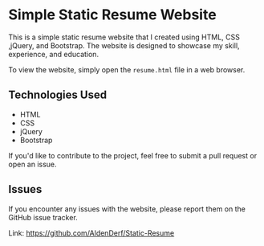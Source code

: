 # Simple Static Resume Website

This is a simple static resume website that I created using HTML, CSS ,jQuery, and Bootstrap. The website is designed to showcase my skill, experience, and education.

To view the website, simply open the `resume.html` file in a web browser.

## Technologies Used

- HTML
- CSS
- jQuery
- Bootstrap

If you'd like to contribute to the project, feel free to submit a pull request or open an issue.

## Issues

If you encounter any issues with the website, please report them on the GitHub issue tracker.

Link: https://github.com/AldenDerf/Static-Resume
